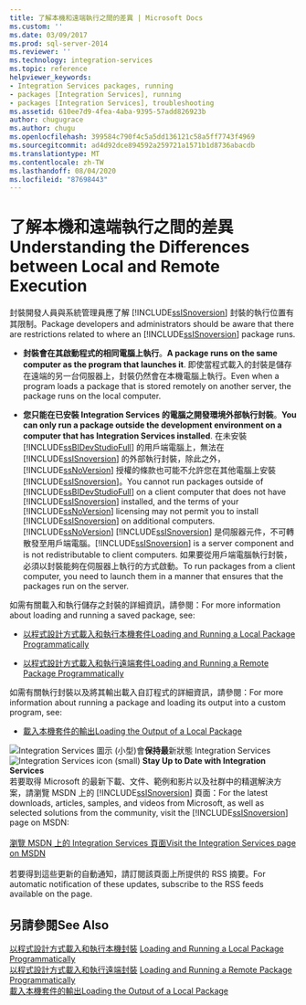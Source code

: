 ```yaml
---
title: 了解本機和遠端執行之間的差異 | Microsoft Docs
ms.custom: ''
ms.date: 03/09/2017
ms.prod: sql-server-2014
ms.reviewer: ''
ms.technology: integration-services
ms.topic: reference
helpviewer_keywords:
- Integration Services packages, running
- packages [Integration Services], running
- packages [Integration Services], troubleshooting
ms.assetid: 610ee7d9-4fea-4aba-9395-57add826923b
author: chugugrace
ms.author: chugu
ms.openlocfilehash: 399584c790f4c5a5dd136121c58a5ff7743f4969
ms.sourcegitcommit: ad4d92dce894592a259721a1571b1d8736abacdb
ms.translationtype: MT
ms.contentlocale: zh-TW
ms.lasthandoff: 08/04/2020
ms.locfileid: "87698443"
---
```

# <a name="understanding-the-differences-between-local-and-remote-execution"></a><span data-ttu-id="ad0ec-102">了解本機和遠端執行之間的差異</span><span class="sxs-lookup"><span data-stu-id="ad0ec-102">Understanding the Differences between Local and Remote Execution</span></span>
  <span data-ttu-id="ad0ec-103">封裝開發人員與系統管理員應了解 [!INCLUDE[ssISnoversion](../../includes/ssisnoversion-md.md)] 封裝的執行位置有其限制。</span><span class="sxs-lookup"><span data-stu-id="ad0ec-103">Package developers and administrators should be aware that there are restrictions related to where an [!INCLUDE[ssISnoversion](../../includes/ssisnoversion-md.md)] package runs.</span></span>  
  
-   <span data-ttu-id="ad0ec-104">**封裝會在其啟動程式的相同電腦上執行**。</span><span class="sxs-lookup"><span data-stu-id="ad0ec-104">**A package runs on the same computer as the program that launches it**.</span></span> <span data-ttu-id="ad0ec-105">即使當程式載入的封裝是儲存在遠端的另一台伺服器上，封裝仍然會在本機電腦上執行。</span><span class="sxs-lookup"><span data-stu-id="ad0ec-105">Even when a program loads a package that is stored remotely on another server, the package runs on the local computer.</span></span>  
  
-   <span data-ttu-id="ad0ec-106">**您只能在已安裝 Integration Services 的電腦之開發環境外部執行封裝**。</span><span class="sxs-lookup"><span data-stu-id="ad0ec-106">**You can only run a package outside the development environment on a computer that has Integration Services installed**.</span></span> <span data-ttu-id="ad0ec-107">在未安裝 [!INCLUDE[ssBIDevStudioFull](../../includes/ssbidevstudiofull-md.md)] 的用戶端電腦上，無法在 [!INCLUDE[ssISnoversion](../../includes/ssisnoversion-md.md)] 的外部執行封裝，除此之外，[!INCLUDE[ssNoVersion](../../includes/ssnoversion-md.md)] 授權的條款也可能不允許您在其他電腦上安裝 [!INCLUDE[ssISnoversion](../../includes/ssisnoversion-md.md)]。</span><span class="sxs-lookup"><span data-stu-id="ad0ec-107">You cannot run packages outside of [!INCLUDE[ssBIDevStudioFull](../../includes/ssbidevstudiofull-md.md)] on a client computer that does not have [!INCLUDE[ssISnoversion](../../includes/ssisnoversion-md.md)] installed, and the terms of your [!INCLUDE[ssNoVersion](../../includes/ssnoversion-md.md)] licensing may not permit you to install [!INCLUDE[ssISnoversion](../../includes/ssisnoversion-md.md)] on additional computers.</span></span> [!INCLUDE[ssNoVersion](../../includes/ssnoversion-md.md)] <span data-ttu-id="ad0ec-108">[!INCLUDE[ssISnoversion](../../includes/ssisnoversion-md.md)] 是伺服器元件，不可轉散發至用戶端電腦。</span><span class="sxs-lookup"><span data-stu-id="ad0ec-108">[!INCLUDE[ssISnoversion](../../includes/ssisnoversion-md.md)] is a server component and is not redistributable to client computers.</span></span> <span data-ttu-id="ad0ec-109">如果要從用戶端電腦執行封裝，必須以封裝能夠在伺服器上執行的方式啟動。</span><span class="sxs-lookup"><span data-stu-id="ad0ec-109">To run packages from a client computer, you need to launch them in a manner that ensures that the packages run on the server.</span></span>  
  
 <span data-ttu-id="ad0ec-110">如需有關載入和執行儲存之封裝的詳細資訊，請參閱：</span><span class="sxs-lookup"><span data-stu-id="ad0ec-110">For more information about loading and running a saved package, see:</span></span>  
  
-   [<span data-ttu-id="ad0ec-111">以程式設計方式載入和執行本機套件</span><span class="sxs-lookup"><span data-stu-id="ad0ec-111">Loading and Running a Local Package Programmatically</span></span>](../run-manage-packages-programmatically/loading-and-running-a-local-package-programmatically.md)  
  
-   [<span data-ttu-id="ad0ec-112">以程式設計方式載入和執行遠端套件</span><span class="sxs-lookup"><span data-stu-id="ad0ec-112">Loading and Running a Remote Package Programmatically</span></span>](../run-manage-packages-programmatically/loading-and-running-a-remote-package-programmatically.md)  
  
 <span data-ttu-id="ad0ec-113">如需有關執行封裝以及將其輸出載入自訂程式的詳細資訊，請參閱：</span><span class="sxs-lookup"><span data-stu-id="ad0ec-113">For more information about running a package and loading its output into a custom program, see:</span></span>  
  
-   [<span data-ttu-id="ad0ec-114">載入本機套件的輸出</span><span class="sxs-lookup"><span data-stu-id="ad0ec-114">Loading the Output of a Local Package</span></span>](../run-manage-packages-programmatically/loading-the-output-of-a-local-package.md)  
  
<span data-ttu-id="ad0ec-115">![Integration Services 圖示 (小型) ](../media/dts-16.gif "Integration Services 圖示 (小)")會**保持最**新狀態 Integration Services  </span><span class="sxs-lookup"><span data-stu-id="ad0ec-115">![Integration Services icon (small)](../media/dts-16.gif "Integration Services icon (small)")  **Stay Up to Date with Integration Services**</span></span><br /> <span data-ttu-id="ad0ec-116">若要取得 Microsoft 的最新下載、文件、範例和影片以及社群中的精選解決方案，請瀏覽 MSDN 上的 [!INCLUDE[ssISnoversion](../../includes/ssisnoversion-md.md)] 頁面：</span><span class="sxs-lookup"><span data-stu-id="ad0ec-116">For the latest downloads, articles, samples, and videos from Microsoft, as well as selected solutions from the community, visit the [!INCLUDE[ssISnoversion](../../includes/ssisnoversion-md.md)] page on MSDN:</span></span><br /><br /> [<span data-ttu-id="ad0ec-117">瀏覽 MSDN 上的 Integration Services 頁面</span><span class="sxs-lookup"><span data-stu-id="ad0ec-117">Visit the Integration Services page on MSDN</span></span>](https://go.microsoft.com/fwlink/?LinkId=136655)<br /><br /> <span data-ttu-id="ad0ec-118">若要得到這些更新的自動通知，請訂閱該頁面上所提供的 RSS 摘要。</span><span class="sxs-lookup"><span data-stu-id="ad0ec-118">For automatic notification of these updates, subscribe to the RSS feeds available on the page.</span></span>  
  
## <a name="see-also"></a><span data-ttu-id="ad0ec-119">另請參閱</span><span class="sxs-lookup"><span data-stu-id="ad0ec-119">See Also</span></span>  
 <span data-ttu-id="ad0ec-120">[以程式設計方式載入和執行本機封裝](../run-manage-packages-programmatically/loading-and-running-a-local-package-programmatically.md) </span><span class="sxs-lookup"><span data-stu-id="ad0ec-120">[Loading and Running a Local Package Programmatically](../run-manage-packages-programmatically/loading-and-running-a-local-package-programmatically.md) </span></span>  
 <span data-ttu-id="ad0ec-121">[以程式設計方式載入和執行遠端封裝](../run-manage-packages-programmatically/loading-and-running-a-remote-package-programmatically.md) </span><span class="sxs-lookup"><span data-stu-id="ad0ec-121">[Loading and Running a Remote Package Programmatically](../run-manage-packages-programmatically/loading-and-running-a-remote-package-programmatically.md) </span></span>  
 [<span data-ttu-id="ad0ec-122">載入本機套件的輸出</span><span class="sxs-lookup"><span data-stu-id="ad0ec-122">Loading the Output of a Local Package</span></span>](../run-manage-packages-programmatically/loading-the-output-of-a-local-package.md)  
  
  
